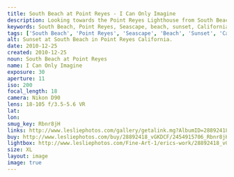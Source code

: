 ```yaml
---
title: South Beach at Point Reyes - I Can Only Imagine
description: Looking towards the Point Reyes Lighthouse from South Beach at Sunset
keywords: South Beach, Point Reyes, Seascape, beach, sunset, California
tags: ['South Beach', 'Point Reyes', 'Seascape', 'Beach', 'Sunset', 'California']
alt: Sunset at South Beach in Point Reyes California.
date: 2010-12-25
created: 2010-12-25
noun: South Beach at Point Reyes
name: I Can Only Imagine
exposure: 30
aperture: 11
iso: 200
focal_length: 18
camera: Nikon D90
lens: 18-105 f/3.5-5.6 VR
lat: 
lon: 
smug_key: Rbnr8jH
links: http://www.lesliephotos.com/gallery/getalink.mg?AlbumID=28892418&AlbumKey=vGKDCF&ImageID=2454915706&ImageKey=Rbnr8jH&how=forum&Page=1
buy: http://www.lesliephotos.com/buy/28892418_vGKDCF/2454915706_Rbnr8jH/
lightbox: http://www.lesliephotos.com/Fine-Art-1/erics-work/28892418_vGKDCF#!i=2454915706&k=Rbnr8jH&lb=1&s=A
size: XL
layout: image
image: true
---
```

